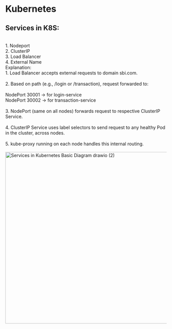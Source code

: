 <h1>Kubernetes</h1>
<h2>Services in K8S:</h2><br>
1. Nodeport <br>
2. ClusterIP <br>
3. Load Balancer <br>
4. External Name <br>
Explanation:<br>
1. Load Balancer accepts external requests to domain sbi.com.<br><br>
2. Based on path (e.g., /login or /transaction), request forwarded to:<br><br>
   <t>NodePort 30001 → for login-service</t><br>
   <t>NodePort 30002 → for transaction-service</t><br><br>
3. NodePort (same on all nodes) forwards request to respective ClusterIP Service.<br><br>
4. ClusterIP Service uses label selectors to send request to any healthy Pod in the cluster, across nodes.<br><br>
5. kube-proxy running on each node handles this internal routing.<br><br>
<img width="1200" height="535" alt="Services in Kubernetes Basic Diagram drawio (2)" src="https://github.com/user-attachments/assets/4082386d-add6-4f0e-8f2e-3650358e378c" />
